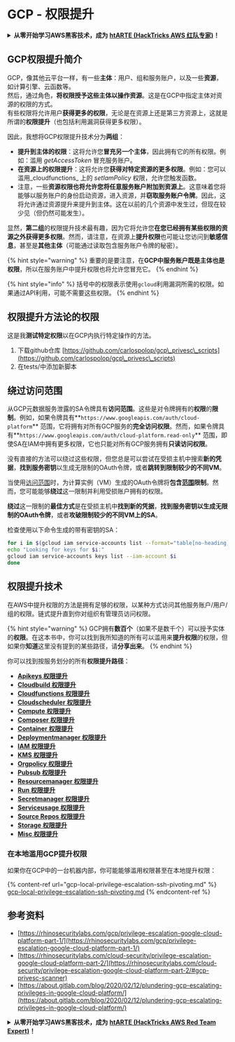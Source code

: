 # GCP - 权限提升

<details>

<summary><strong>从零开始学习AWS黑客技术，成为</strong> <a href="https://training.hacktricks.xyz/courses/arte"><strong>htARTE (HackTricks AWS 红队专家)</strong></a><strong>！</strong></summary>

支持HackTricks的其他方式：

* 如果您希望在 **HackTricks中看到您的公司广告** 或 **下载HackTricks的PDF**，请查看[**订阅计划**](https://github.com/sponsors/carlospolop)！
* 获取[**官方PEASS & HackTricks商品**](https://peass.creator-spring.com)
* 发现[**PEASS家族**](https://opensea.io/collection/the-peass-family)，我们独家的[**NFTs系列**](https://opensea.io/collection/the-peass-family)
* **加入** 💬 [**Discord群组**](https://discord.gg/hRep4RUj7f) 或 [**telegram群组**](https://t.me/peass) 或在 **Twitter** 🐦 上**关注**我 [**@carlospolopm**](https://twitter.com/carlospolopm)**。**
* **通过向** [**HackTricks**](https://github.com/carlospolop/hacktricks) 和 [**HackTricks Cloud**](https://github.com/carlospolop/hacktricks-cloud) github仓库提交PR来分享您的黑客技巧。**

</details>

## GCP权限提升简介 <a href="#introduction-to-gcp-privilege-escalation" id="introduction-to-gcp-privilege-escalation"></a>

GCP，像其他云平台一样，有一些**主体**：用户、组和服务账户，以及一些**资源**，如计算引擎、云函数等。\
然后，通过角色，**将权限授予这些主体以操作资源**。这是在GCP中指定主体对资源的权限的方式。\
有些权限将允许用户**获得更多的权限**，无论是在资源上还是第三方资源上，这就是所谓的**权限提升**（也包括利用漏洞获得更多权限）。

因此，我想将GCP权限提升技术分为**两组**：

* **提升到主体的权限**：这将允许您**冒充另一个主体**，因此拥有它的所有权限。例如：滥用 _getAccessToken_ 冒充服务账户。
* **在资源上的权限提升**：这将允许您**获得对特定资源的更多权限**。例如：您可以滥用_cloudfunctions_ 上的 _setIamPolicy_ 权限，允许您触发函数。
* 注意，一些**资源权限也将允许您将任意服务账户附加到资源上**。这意味着您将能够以服务账户的身份启动资源，进入资源，并**窃取服务账户令牌**。因此，这将允许通过资源提升来提升到主体。这在以前的几个资源中发生过，但现在较少见（但仍然可能发生）。

显然，**第二组**的权限提升技术最有趣，因为它将允许您**在您已经拥有某些权限的资源之外获得更多权限**。然而，请注意，在资源上**提升权限**也可能让您访问到**敏感信息**，甚至是**其他主体**（可能通过读取包含服务账户令牌的秘密）。

{% hint style="warning" %}
重要的是要注意，在**GCP中服务账户既是主体也是权限**，所以在服务账户中提升权限也将允许您冒充它。
{% endhint %}

{% hint style="info" %}
括号中的权限表示使用`gcloud`利用漏洞所需的权限。如果通过API利用，可能不需要这些权限。
{% endhint %}

## 权限提升方法论的权限

这是我**测试特定权限**以在GCP内执行特定操作的方法。

1. 下载github仓库 [https://github.com/carlospolop/gcp\_privesc\_scripts](https://github.com/carlospolop/gcp\_privesc\_scripts)
2. 在tests/中添加新脚本

## 绕过访问范围 <a href="#bypassing-access-scopes" id="bypassing-access-scopes"></a>

从GCP元数据服务泄露的SA令牌具有**访问范围**。这些是对令牌拥有的**权限**的**限制**。例如，如果令牌具有**`https://www.googleapis.com/auth/cloud-platform`** 范围，它将拥有对所有GCP服务的**完全访问权限**。然而，如果令牌具有**`https://www.googleapis.com/auth/cloud-platform.read-only`** 范围，即使SA在IAM中拥有更多权限，它也只能对所有GCP服务拥有**只读访问权限**。

没有直接的方法可以绕过这些权限，但您总是可以尝试在受损主机中搜索**新的凭据**，**找到服务密钥**以生成无限制的OAuth令牌，或者**跳转到限制较少的不同VM**。

当使用[访问范围](https://cloud.google.com/compute/docs/access/service-accounts#accesscopesiam)时，为计算实例（VM）生成的OAuth令牌将**包含**[**范围**](https://oauth.net/2/scope/)**限制**。然而，您可能能够**绕过**这一限制并利用受损账户拥有的权限。

**绕过**这一限制的**最佳方式**是在受损主机中**找到新的凭据**，**找到服务密钥以生成无限制的OAuth令牌**，或者**攻破限制较少的不同VM上的SA**。

检查使用以下命令生成的带有密钥的SA：
```bash
for i in $(gcloud iam service-accounts list --format="table[no-heading](email)"); do
echo "Looking for keys for $i:"
gcloud iam service-accounts keys list --iam-account $i
done
```
## 权限提升技术

在AWS中提升权限的方法是拥有足够的权限，以某种方式访问其他服务账户/用户/组的权限。链式提升直到你对组织有管理员访问权限。

{% hint style="warning" %}
GCP拥有**数百个**（如果不是数千个）可以授予实体的**权限**。在这本书中，你可以找到我所知道的所有可以滥用来**提升权限**的权限，但如果你**知道**这里没有提到的某些路径，请**分享出来**。
{% endhint %}

你可以找到按服务划分的所有**权限提升路径**：

* [**Apikeys 权限提升**](gcp-apikeys-privesc.md)
* [**Cloudbuild 权限提升**](gcp-cloudbuild-privesc.md)
* [**Cloudfunctions 权限提升**](gcp-cloudfunctions-privesc.md)
* [**Cloudscheduler 权限提升**](gcp-cloudscheduler-privesc.md)
* [**Compute 权限提升**](../../gcp-pentesting/gcp-privilege-escalation/gcp-compute-privesc/)
* [**Composer 权限提升**](gcp-composer-privesc.md)
* [**Container 权限提升**](gcp-container-privesc.md)
* [**Deploymentmanager 权限提升**](gcp-deploymentmaneger-privesc.md)
* [**IAM 权限提升**](gcp-iam-privesc.md)
* [**KMS 权限提升**](gcp-kms-privesc.md)
* [**Orgpolicy 权限提升**](gcp-orgpolicy-privesc.md)
* [**Pubsub 权限提升**](gcp-pubsub-privesc.md)
* [**Resourcemanager 权限提升**](gcp-resourcemanager-privesc.md)
* [**Run 权限提升**](gcp-run-privesc.md)
* [**Secretmanager 权限提升**](gcp-secretmanager-privesc.md)
* [**Serviceusage 权限提升**](gcp-serviceusage-privesc.md)
* [**Source Repos 权限提升**](gcp-sourcerepos-privesc.md)
* [**Storage 权限提升**](gcp-storage-privesc.md)
* [**Misc 权限提升**](gcp-misc-perms-privesc.md)

### 在本地滥用GCP提升权限

如果你在GCP中的一台机器内部，你可能能够滥用权限甚至在本地提升权限：

{% content-ref url="gcp-local-privilege-escalation-ssh-pivoting.md" %}
[gcp-local-privilege-escalation-ssh-pivoting.md](gcp-local-privilege-escalation-ssh-pivoting.md)
{% endcontent-ref %}

## 参考资料

* [https://rhinosecuritylabs.com/gcp/privilege-escalation-google-cloud-platform-part-1/](https://rhinosecuritylabs.com/gcp/privilege-escalation-google-cloud-platform-part-1/)
* [https://rhinosecuritylabs.com/cloud-security/privilege-escalation-google-cloud-platform-part-2/](https://rhinosecuritylabs.com/cloud-security/privilege-escalation-google-cloud-platform-part-2/#gcp-privesc-scanner)
* [https://about.gitlab.com/blog/2020/02/12/plundering-gcp-escalating-privileges-in-google-cloud-platform/](https://about.gitlab.com/blog/2020/02/12/plundering-gcp-escalating-privileges-in-google-cloud-platform/)

<details>

<summary><strong>从零开始学习AWS黑客技术，成为</strong> <a href="https://training.hacktricks.xyz/courses/arte"><strong>htARTE (HackTricks AWS Red Team Expert)</strong></a><strong>！</strong></summary>

其他支持HackTricks的方式：

* 如果你想在**HackTricks中看到你的公司广告**或**下载HackTricks的PDF版本**，请查看[**订阅计划**](https://github.com/sponsors/carlospolop)！
* 获取[**官方PEASS & HackTricks商品**](https://peass.creator-spring.com)
* 发现[**PEASS家族**](https://opensea.io/collection/the-peass-family)，我们独家的[**NFT系列**](https://opensea.io/collection/the-peass-family)
* **加入** 💬 [**Discord群组**](https://discord.gg/hRep4RUj7f) 或 [**telegram群组**](https://t.me/peass) 或在**Twitter**上**关注**我 🐦 [**@carlospolopm**](https://twitter.com/carlospolopm)**。**
* **通过向** [**HackTricks**](https://github.com/carlospolop/hacktricks) 和 [**HackTricks Cloud**](https://github.com/carlospolop/hacktricks-cloud) github仓库提交PR来**分享你的黑客技巧**。

</details>
